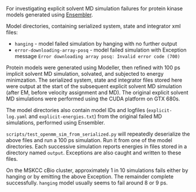 For investigating explicit solvent MD simulation failures for protein kinase models generated using [Ensembler](https://github.com/choderalab/ensembler).

Model directories, containing serialized system, state and integrator xml files:
* `hanging` - model failed simulation by hanging with no further output
* `error-downloading-array-posq` - model failed simulation with Exception message `Error downloading array posq: Invalid error code (700)`

Protein models were generated using Modeller, then refined with 100 ps implicit solvent MD simulation, solvated, and subjected to energy minimzation. The serialized system, state and integrator files stored here were output at the start of the subsequent explicit solvent MD simulation (after EM, before velocity assignment and MD). The original explicit solvent MD simulations were performed using the CUDA platform on GTX 680s.

The model directories also contain model IDs and logfiles (`explicit-log.yaml` and `explicit-energies.txt`) from the original failed MD simulations, performed using Ensembler. 

`scripts/test_openmm_sim_from_serialized.py` will repeatedly deserialize the above files and run a 100 ps simulation. Run it from one of the model directories. Each successive simulation reports energies in files stored in a directory named `output`. Exceptions are also caught and written to these files.

On the MSKCC cBio cluster, approximately 1 in 10 simulations fails either by hanging or by emitting the above Exception. The remainder complete successfully.
`hanging` model usually seems to fail around 8 or 9 ps.
